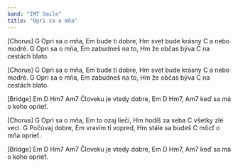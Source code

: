 ```yaml
---
band: "IMT Smile"
title: "Opri sa o mňa"
---
```



[Chorus]
G
Opri sa o mňa,
Em
bude ti dobre,
Hm
svet bude krásny
C
a nebo modré.
G
Opri sa o mňa,
Em
zabudneš na to,
Hm
že občas býva
C
na cestách blato.

[Chorus]
G
Opri sa o mňa,
Em
bude ti dobre,
Hm
svet bude krásny
C
a nebo modré.
G
Opri sa o mňa,
Em
zabudneš na to,
Hm
že občas býva
C
na cestách blato.

[Bridge]
     Em         D      Hm7 Am7
Človeku je vtedy dobre, 
       Em        D       Hm7, Am7
keď sa má o koho oprieť. 

[Chorus]
G
Opri sa o mňa,
Em
to ozaj lieči,
Hm
hodíš za seba
C
všetky zlé veci.
G
Počúvaj dobre,
Em
vravím ti vopred,
Hm
stále sa budeš
C
môcť o mňa oprieť.

[Bridge]
     Em         D      Hm7 Am7
Človeku je vtedy dobre, 
       Em        D       Hm7, Am7
keď sa má o koho oprieť. 
